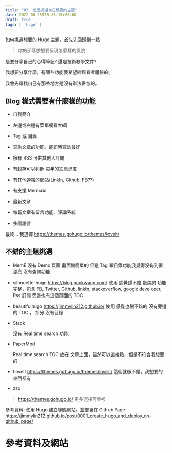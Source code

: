 ```yaml
---
title: "03. 怎麼挑選自己想要的主題"
date: 2022-08-25T15:35:15+08:00
draft: true
tags: [ 'hugo' ]
---
```


如何挑選想要的 Hugo 主題，首先先回歸到一點
> 你的部落想想要呈現怎麼樣的風貌

是要分享自己的心得筆記?
還是技術教學文件?

我想要分享什麼，有哪些功能我希望給觀看者體驗的。

我會先尋找自己有那些地方是沒有辦法妥協的。




## Blog 樣式需要有什麼樣的功能
- 自我簡介
- 左邊或右邊有菜單欄看大綱
- Tag 或 目錄
- 查詢文章的功能，能即時查詢最好
- 擁有 RSS 可供其他人訂閱
- 有封存可以判斷 每年的文章進度
- 有其他連結的網站(LinkIn, Github, FB??)
- 有支援 Mermaid

- 最新文章

- 每篇文章有留言功能、評論系統



- 多國語言 


最終...  我選擇 https://themes.gohugo.io/themes/loveit/




## 不錯的主題挑選
- MemE
  沒有 Demo 頁面
  畫面蠻簡單的  但是 Tag 跟目錄功能我覺得沒有到很漂亮
  沒有查詢功能

- silhouette-hugo
  https://blog.puckwang.com/ 使用  感覺還不錯  蠻美的
  功能完整，包含 FB, Twitter, Github, linkin, stackoverflow, google developer, Rss 訂閱
  旁邊也有這個頁面的 TOC 


- beautifulhugo
  https://jimmylin212.github.io/  使用  感覺也蠻不錯的
     沒有旁邊的 TOC ， 扣分
     沒有目錄


- Stack
  
  沒有 Real time search 功能


- PaperMod
  
   Real time search
   TOC 放在 文章上面，雖然可以直接點，但是不符合我想要的


- LoveIt
  https://themes.gohugo.io/themes/loveit/
  這個就很不錯，我想要的東西都有

- zzo

> https://themes.gohugo.io/  更多選擇可參考





參考資料:
使用 Hugo 建立靜態網站，並部署在 Github Page
https://jimmylin212.github.io/post/0001_create_hugo_and_deploy_on-github_page/


# 參考資料及網站


